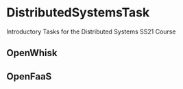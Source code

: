 # DistributedSystemsTask
Introductory Tasks for the Distributed Systems SS21 Course


## OpenWhisk

## OpenFaaS
